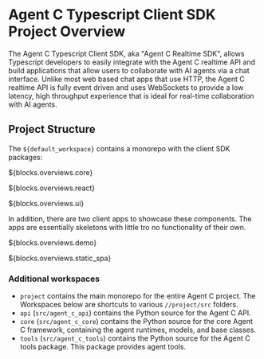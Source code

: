 # Agent C Typescript Client SDK Project Overview

The Agent C Typescript Client SDK, aka "Agent C Realtime SDK", allows Typescript developers to easily integrate with the Agent C realtime API and build applications that allow users to collaborate with AI agents via a chat interface.  Unlike most web based chat apps that use HTTP, the Agent C realtime API is fully event driven and uses WebSockets to provide a low latency, high throughput experience that is ideal for real-time collaboration with AI agents.

## Project Structure

The `${default_workspace}` contains a monorepo with the client SDK packages:

${blocks.overviews.core}

${blocks.overviews.react}

${blocks.overviews.ui}

In addition, there are two client apps to showcase these components.  The apps are essentially skeletons with little tro no functionality of their own.  

${blocks.overviews.demo}

${blocks.overviews.static_spa}

### Additional workspaces
- `project` contains the main monorepo for the entire Agent C project.  The Workspaces below are shortcuts to various `//project/src` folders.
- `api` (`src/agent_c_api`) contains the Python source for the Agent C API. 
- `core` (`src/agent_c_core`) contains the Python source for the core Agent C framework, containing the agent runtimes, models, and base classes. 
- `tools` (`src/agent_c_tools`) contains the Python source for the Agent C tools package.  This package provides agent tools. 
